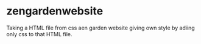 # zengardenwebsite
Taking a HTML file from css aen garden website giving own style by adiing only css to that HTML file.
